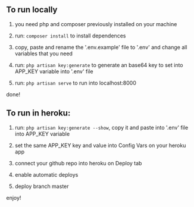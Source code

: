 ## To run locally

1. you need php and composer previously installed on your machine

2. run: `composer install` to install dependences

3. copy, paste and rename the '.env.example' file to '.env' and change all variables that you need

4. run: `php artisan key:generate` to generate an base64 key to set into APP_KEY variable into '.env' file

5. run: `php artisan serve` to run into localhost:8000

done!

## To run in heroku:

1. run: `php artisan key:generate --show`, copy it and paste into '.env' file into APP_KEY variable

2. set the same APP_KEY key and value into Config Vars on your heroku app

3. connect your github repo into heroku on Deploy tab

4. enable automatic deploys

4. deploy branch master

enjoy!
